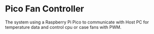 # Pico Fan Controller
The system using a Raspberry Pi Pico to communicate with Host PC for temperature data and control cpu or case fans with PWM.
